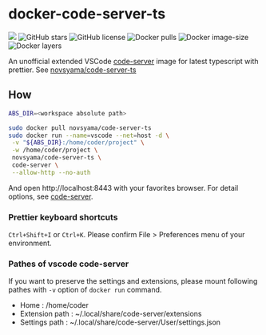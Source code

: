 # docker-code-server-ts
![](https://img.shields.io/travis/frost-tb-voo/docker-code-server-ts/master.svg?style=flat-square)
![GitHub stars](https://img.shields.io/github/stars/frost-tb-voo/docker-code-server-ts.svg?style=flat-square)
![GitHub license](https://img.shields.io/github/license/frost-tb-voo/docker-code-server-ts.svg?style=flat-square)
![Docker pulls](https://img.shields.io/docker/pulls/novsyama/code-server-ts.svg?style=flat-square)
![Docker image-size](https://img.shields.io/microbadger/image-size/novsyama/code-server-ts.svg?style=flat-square)
![Docker layers](https://img.shields.io/microbadger/layers/novsyama/code-server-ts.svg?style=flat-square)

An unofficial extended VSCode [code-server](https://github.com/cdr/code-server) image for latest typescript with prettier.
See [novsyama/code-server-ts](https://hub.docker.com/r/novsyama/code-server-ts/)

## How

```bash
ABS_DIR=<workspace absolute path>

sudo docker pull novsyama/code-server-ts
sudo docker run --name=vscode --net=host -d \
 -v "${ABS_DIR}:/home/coder/project" \
 -w /home/coder/project \
 novsyama/code-server-ts \
 code-server \
 --allow-http --no-auth
```

And open http://localhost:8443 with your favorites browser.
For detail options, see [code-server](https://github.com/cdr/code-server).

### Prettier keyboard shortcuts
`Ctrl+Shift+I` or `Ctrl+K`.
Please confirm File > Preferences menu of your environment.

### Pathes of vscode code-server
If you want to preserve the settings and extensions, please mount following pathes with `-v` option of `docker run` command.

- Home : /home/coder
- Extension path : ~/.local/share/code-server/extensions
- Settings path : ~/.local/share/code-server/User/settings.json

